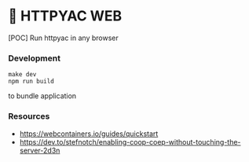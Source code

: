 # 🚀 HTTPYAC WEB

[POC] Run httpyac in any browser



### Development

```
make dev
npm run build
```

to bundle application


### Resources

- https://webcontainers.io/guides/quickstart
- https://dev.to/stefnotch/enabling-coop-coep-without-touching-the-server-2d3n
